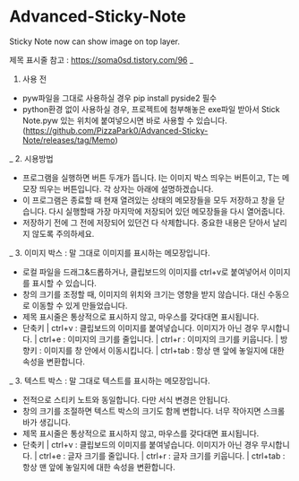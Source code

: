 # Advanced-Sticky-Note
Sticky Note now can show image on top layer.

제목 표시줄 참고 : https://soma0sd.tistory.com/96
_
1. 사용 전
- pyw파일을 그대로 사용하실 경우 pip install pyside2 필수
- python환경 없이 사용하실 경우, 프로젝트에 첨부해놓은 exe파일 받아서
  Stick Note.pyw 있는 위치에 붙여넣으시면 바로 사용할 수 있습니다. (https://github.com/PizzaPark0/Advanced-Sticky-Note/releases/tag/Memo)

_
2. 시용방법
- 프로그램을 실행하면 버튼 두개가 뜹니다. I는 이미지 박스 띄우는 버튼이고,
  T는 메모장 띄우는 버튼입니다. 각 상자는 아래에 설명하겠습니다.
- 이 프로그램은 종료할 때 현재 열려있는 상태의 메모장들을 모두 저장하고 창을 닫습니다.
  다시 실행할때 가장 마지막에 저장되어 있던 메모장들을 다시 열어줍니다.
- 저장하기 전에 그 전에 저장되어 있던건 다 삭제합니다. 중요한 내용은 닫아서 날리지 않도록 주의하세요.

_
3. 이미지 박스 : 말 그대로 이미지를 표시하는 메모장입니다.
- 로컬 파일을 드래그&드롭하거나, 클립보드의 이미지를 ctrl+v로 붙여넣어서 이미지를 표시할 수 있습니다.
- 창의 크기를 조정할 때, 이미지의 위치와 크기는 영향을 받지 않습니다. 대신 수동으로 이동할 수 있게 만들었습니다.
- 제목 표시줄은 통상적으로 표시하지 않고, 마우스를 갖다대면 표시됩니다.
- 단축키
  | ctrl+v : 클립보드의 이미지를 붙여넣습니다. 이미지가 아닌 경우 무시합니다.
  | ctrl+e : 이미지의 크기를 줄입니다.
  | ctrl+r : 이미지의 크기를 키웁니다.
  | 방향키 : 이미지를 창 안에서 이동시킵니다.
  | ctrl+tab : 항상 맨 앞에 놓일지에 대한 속성을 변환합니다.

_
3. 텍스트 박스 : 말 그대로 텍스트를 표시하는 메모장입니다.
- 전적으로 스티키 노트와 동일합니다. 다만 서식 변경은 안됩니다.
- 창의 크기를 조절하면 텍스트 박스의 크기도 함께 변합니다. 너무 작아지면 스크롤바가 생깁니다.
- 제목 표시줄은 통상적으로 표시하지 않고, 마우스를 갖다대면 표시됩니다.
- 단축키
  | ctrl+v : 클립보드의 이미지를 붙여넣습니다. 이미지가 아닌 경우 무시합니다.
  | ctrl+e : 글자 크기를 줄입니다.
  | ctrl+r : 글자 크기를 키웁니다.
  | ctrl+tab : 항상 맨 앞에 놓일지에 대한 속성을 변환합니다.
